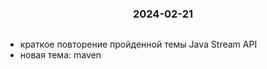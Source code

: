 <h3 style="text-align: center; padding-bottom: 14px">2024-02-21</h3>


* краткое повторение пройденной темы Java Stream API
* новая тема: maven


